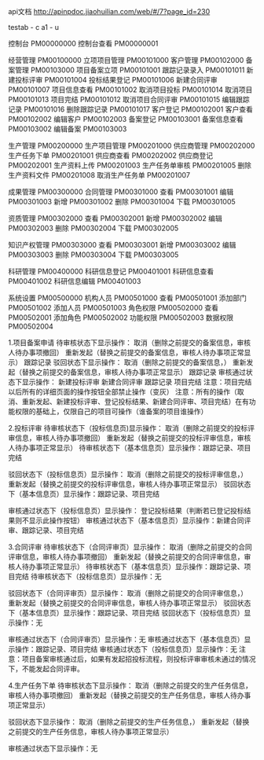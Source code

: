api文档
http://apinpdoc.jiaohuilian.com/web/#/7?page_id=230

testab - c
a1 - u

控制台 PM00000000
控制台查看 PM00000001

经营管理 PM00100000
立项项目管理 PM00101000
客户管理 PM00102000
备案管理 PM00103000
项目备案立项 PM00101001
跟踪记录录入 PM00101011
新建投标评审 PM00101004
投标结果登记 PM00101006
新建合同评审 PM00101007
项目信息查看 PM00101002
取消项目投标 PM00101014
取消项目 PM00101013
项目完结 PM00101012
取消项目合同评审 PM00101015
编辑跟踪记录 PM00101016
删除跟踪记录 PM00101017
客户登记 PM00102001
客户查看 PM00102002
编辑客户 PM00102003
备案登记 PM00103001
备案信息查看 PM00103002
编辑备案 PM00103003

生产管理 PM00200000
生产项目管理 PM00201000
供应商管理 PM00202000
生产任务下单 PM00201001
供应商查看 PM00202002
供应商登记 PM00202001
生产资料上传 PM00201003
生产任务单审核 PM00201005
删除生产资料文件 PM00201008
取消生产任务单 PM00201007

成果管理 PM00300000
合同管理 PM00301000
    查看 PM00301001
    编辑 PM00301003
    新增 PM00301002
    删除 PM00301004
    下载 PM00301005

资质管理 PM00302000
    查看 PM00302001
    新增 PM00302002
    编辑 PM00302003
    删除 PM00302004
    下载 PM00302005

知识产权管理 PM00303000
    查看 PM00303001
    新增 PM00303002
    编辑 PM00303003
    删除 PM00303004
    下载 PM00303005

科研管理 PM00400000
科研信息登记 PM00401001
科研信息查看 PM00401002
科研信息编辑 PM00401003

系统设置 PM00500000
机构人员 PM00501000
    查看 PM00501001
添加部门 PM00501002
添加人员 PM00501003
角色权限 PM00502000
    查看 PM00502001
添加角色 PM00502002
功能权限 PM00502003
数据权限 PM00502004

1.项目备案申请
待审核状态下显示操作：
取消（删除之前提交的备案信息，审核人待办事项撤回）
重新发起（替换之前提交的备案信息，审核人待办事项正常显示）
跟踪记录
驳回状态下显示操作：
取消（删除之前提交的备案信息，）
重新发起（替换之前提交的备案信息，审核人待办事项正常显示）
跟踪记录
审核通过状态下显示操作：
新建投标评审
新建合同评审
跟踪记录
项目完结
注意：项目完结以后所有的详细页面的操作按钮全部禁止操作（变灰）
注意：所有的操作（取消、重新发起、新建投标评审、登记投标结果、新建合同评审、项目完结）在有功能权限的基础上，仅限自己的项目可操作（谁备案的项目谁操作）

2.投标评审
待审核状态下（投标信息页)显示操作：
取消（删除之前提交的投标评审信息，审核人待办事项撤回）
重新发起（替换之前提交的投标评审信息，审核人待办事项正常显示）
待审核状态下（基本信息页）显示操作：跟踪记录、项目完结

驳回状态下（投标信息页）显示操作：
取消（删除之前提交的投标评审信息，）
重新发起（替换之前提交的投标评审信息，审核人待办事项正常显示）
驳回状态下（基本信息页）显示操作：跟踪记录、项目完结

审核通过状态下（投标信息页）显示操作：
登记投标结果（判断若已登记投标结果则不显示此操作按钮）
审核通过状态下（基本信息页）显示操作：新建合同评审、跟踪记录、项目完结

3.合同评审
待审核状态下（合同评审页）显示操作：
取消（删除之前提交的合同评审信息，审核人待办事项撤回）
重新发起（替换之前提交的合同评审信息，审核人待办事项正常显示）
待审核状态下（基本信息页）显示操作：跟踪记录、项目完结
待审核状态下（投标信息页）显示操作：无

驳回状态下（合同评审页）显示操作：
取消（删除之前提交的合同评审信息，）
重新发起（替换之前提交的合同评审信息，审核人待办事项正常显示）
驳回状态下（基本信息页）显示操作：跟踪记录、项目完结
驳回状态下（投标信息页）显示操作：无

审核通过状态下（合同评审页）显示操作：无
审核通过状态下（基本信息页）显示操作：跟踪记录、项目完结
审核通过状态下（投标信息页）显示操作：无
注意：项目备案审核通过后，如果有发起招投标流程，则投标评审审核未通过的情况下，不能发起合同评审。

4.生产任务下单
待审核状态下显示操作：
取消（删除之前提交的生产任务信息，审核人待办事项撤回）
重新发起（替换之前提交的生产任务信息，审核人待办事项正常显示）

驳回状态下显示操作：
取消（删除之前提交的生产任务信息，）
重新发起（替换之前提交的生产任务信息，审核人待办事项正常显示）

审核通过状态下显示操作：无
